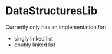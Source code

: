 # DataStructuresLib

Currently only has an implementation for:
- singly linked list
- doubly linked list

